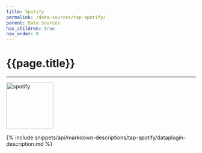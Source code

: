 ```yaml
---
title: Spotify
permalink: /data-sources/tap-spotify/
parent: Data Sources
has_children: true
nav_order: 8
---
```


# {{page.title}}

---

<img src="{{site.baseurl}}/assets/data_source_images/tap-spotify.png" width="125" alt="spotify">

{% include snippets/api/markdown-descriptions/tap-spotify/dataplugin-description.md %}
